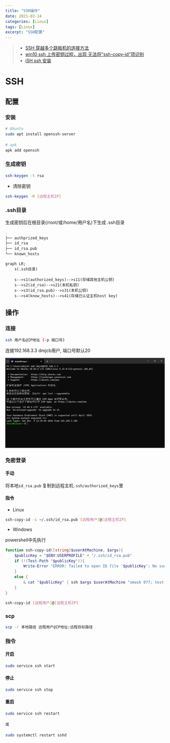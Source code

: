 ```yaml
---
title: "SSH操作"
date: 2021-03-14
categories: [Linux]
tags: [Linux]
excerpt: "SSH配置"
---
```


> - [SSH 穿越多个跳板机的连接方法](https://murphypei.github.io/blog/2021/12/ssh-proxyjump.html)
> - [win10 ssh 上传密钥过程，出现 无法将"ssh-copy-id"项识别](https://blog.csdn.net/Defiler_Lee/article/details/116278442)
> - [iSH ssh 安装](https://blog.csdn.net/u010953692/article/details/108582389)

# SSH

## 配置

### 安装

```sh
# Ubuntu
sudo apt install openssh-server

# apk
apk add openssh
```

### 生成密钥

```sh
ssh-keygen -t rsa
```

- 清除密钥

```sh
ssh-keygen -R [远程主机IP]
```

### .ssh目录

生成密钥后在根目录(/root/或/home/用户名)下生成 .ssh目录

```sh
.
├── authprized_keys
├── id_rsa
├── id_rsa.pub
└── known_hosts
```

```mermaid
graph LR;
    s(.ssh目录)

    s-->s1(authorized_keys)-->s11(存储其他主机公钥)
    s-->s2(id_rsa)-->s21(本机私钥)
    s-->s3(id_rsa.pub)-->s31(本机公钥)
    s-->s4(know_hosts)-->s41(存储已认证主机host key)
```

## 操作

### 连接

```sh
ssh 用户名@IP地址 (-p 端口号)
```

连接192.168.3.3 dmjcb用户, 端口号默认20

![](/Resource/Imgur/20241109_164123.jpg)

### 免密登录

#### 手动

将本地`id_rsa.pub` 复制到远程主机`.ssh/authorized_keys`里

#### 指令

- Linux

```sh
ssh-copy-id -i ~/.ssh/id_rsa.pub [远程用户]@[远程主机IP]
```

- Windows

powershell中先执行

```powershell
function ssh-copy-id([string]$userAtMachine, $args){   
    $publicKey = "$ENV:USERPROFILE" + "/.ssh/id_rsa.pub"
    if (!(Test-Path "$publicKey")){
        Write-Error "ERROR: failed to open ID file '$publicKey': No such file"            
    }
    else {
        & cat "$publicKey" | ssh $args $userAtMachine "umask 077; test -d .ssh || mkdir .ssh ; cat >> .ssh/authorized_keys || exit 1"      
    }
}
```

```sh
ssh-copy-id [远程用户]@[远程主机IP]
```

### scp

```sh
scp -r 本地路径 远程用户@IP地址:远程目标路径
```

### 指令

#### 开启

```sh
sudo service ssh start
```

#### 停止

```sh
sudo service ssh stop
```

#### 重启

```sh
sudo service ssh restart

或

sudo systemctl restart sshd
```